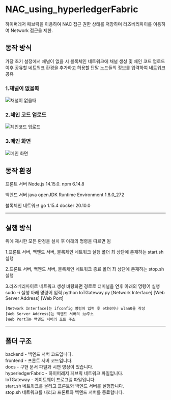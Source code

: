 # NAC_using_hyperledgerFabric  
하이퍼레저 페브릭을 이용하여 NAC 접근 권한 상태를 저장하며 라즈베리파이를 이용하여 Network 접근을 제한.  

## 동작 방식
가장 초기 설정에서 채널이 없을 시 블록체인 네트워크에 채널 생성 및 체인 코드 업로드  
이후 공유할 네트워크 환경을 추가하고 허용할 단말 노드들의 정보를 입력하여 네트워크 공유  

### 1.채널이 없을때
![채널이 없을때](https://user-images.githubusercontent.com/58020519/106419618-31510080-649c-11eb-8f3c-443acc046487.png)

### 2.체인 코드 업로드
![체인코드 업로드](https://user-images.githubusercontent.com/58020519/106419630-357d1e00-649c-11eb-986b-996def41c046.png)

### 3.메인 화면
![메인 화면](https://user-images.githubusercontent.com/58020519/106419601-272f0200-649c-11eb-9d9d-c22ca585958c.png)

## 동작 환경
프론트 서버
Node.js 	14.15.0.
npm       	6.14.8

백엔드 서버
java 	openJDK Runtime Environment 1.8.0_272

블록체인 네트워크
go		1.15.4
docker 	20.10.0
***
## 실행 방식
위에 제시한 모든 환경을 설치 후 아래의 명령을 따르면 됨

1.프론트 서버, 백엔드 서버, 블록체인 네트워크 실행 
   폴더 최 상단에 존재하는 start.sh 실행

2.프론트 서버, 백엔드 서버, 블록체인 네트워크 종료
   폴더 최 상단에 존재하는 stop.sh 실행


3.라즈베리파이로 네트워크 생성
바탕화면 경로로 터미널을 연후 아래의 명령어 실행
sudo -i 실행 아래 명령어 입력
python IoTGateway.py [Network Interface] [Web Server Address] [Web Port]

	[Network Interface]는 ifconfig 명렁어 입력 후 eth0이나 wlan0을 작성
	[Web Server Address]는 백엔드 서버의 ip주소
	[Web Port]는 백엔드 서버의 포트 주소
***
## 폴더 구조
backend - 백엔드 서버 코드입니다.  
frontend - 프론트 서버 코드입니다.  
docs - 구현 문서 파일과 시연 영상이 있습니다.  
hyperledgerFabric - 하이퍼레저 페브릭 네트워크 파일입니다.  
IoTGateway - 게이트웨이 프로그램 파일입니다.  
start.sh 네트워크를 올리고 프론트와 백엔드 서버를 실행합니다.  
stop.sh 네트워크를 내리고 프론트와 백엔드 서버를 종료합니다.  
